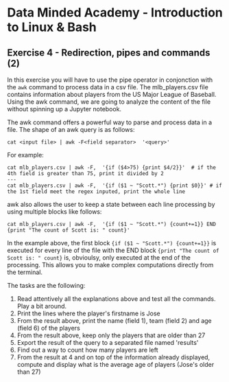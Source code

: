 # Data Minded Academy - Introduction to Linux & Bash
## Exercise 4 - Redirection, pipes and commands (2)

In this exercise you will have to use the pipe operator in conjonction with the `awk` command to process data in a csv file. The mlb_players.csv file contains information about players from the US Major League of Baseball. Using the awk command, we are going to analyze the content of the file without spinning up a Jupyter notebook.

The awk command offers a powerful way to parse and process data in a file. The shape of an awk query is as follows:

```
cat <input file> | awk -F<field separator>  '<query>'
```

For example:
```
cat mlb_players.csv | awk -F,  '{if ($4>75) {print $4/2}}'  # if the 4th field is greater than 75, print it divided by 2
---
cat mlb_players.csv | awk -F,  '{if ($1 ~ "Scott.*") {print $0}}' # if the 1st field meet the regex inputed, print the whole line
```

awk also allows the user to keep a state between each line processing by using multiple blocks like follows:
```
cat mlb_players.csv | awk -F,  '{if ($1 ~ "Scott.*") {count+=1}} END {print "The count of Scott is: " count}'
```
In the example above, the first block `{if ($1 ~ "Scott.*") {count+=1}}` is executed for every line of the file with the END block `{print "The count of Scott is: " count}` is, obvioulsy, only executed at the end of the processing. This allows you to make complex computations directly from the terminal.


The tasks are the following:

1. Read attentively all the explanations above and test all the commands. Play a bit around.
2. Print the lines where the player's firstname is Jose
3. From the result above, print the name (field 1), team (field 2) and age (field 6) of the players
4. From the result above, keep only the players that are older than 27
5. Export the result of the query to a separated file named 'results'
6. Find out a way to count how many players are left
7. From the result at 4 and on top of the information already displayed, compute and display what is the average age of players (Jose's older than 27)
